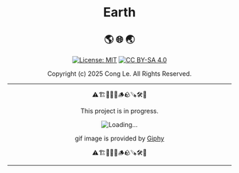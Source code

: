 <div align="center">
	<h1>
		    <strong>Earth</strong>
	</h1>
</div>

<div align="center">
<h2>
  🌎 🌐 🌏
</h2>


[![License: MIT](https://img.shields.io/badge/License-MIT-yellow.svg)](LICENSE) [![CC BY-SA 4.0](https://licensebuttons.net/l/by-sa/4.0/88x31.png)](https://creativecommons.org/licenses/by-sa/4.0/)

Copyright (c) 2025 Cong Le. All Rights Reserved.

 
</div>

---

<div align="center">
	
⚠️🏗️🚧🦺🧱🪵🪨🪚🛠️👷

This project is in progress.

![Loading...](https://media2.giphy.com/media/v1.Y2lkPTc5MGI3NjExYmgyeWxlZ2ZlZWNoYmZ6bGNlOTlkNHp1NHA0MXoxaWp4Z2U5a2p1cSZlcD12MV9pbnRlcm5hbF9naWZfYnlfaWQmY3Q9Zw/41SIOpeqCfIru/giphy.gif)

gif image is provided by [Giphy](https://giphy.com)

⚠️🏗️🚧🦺🧱🪵🪨🪚🛠️👷
	
</div>

----

